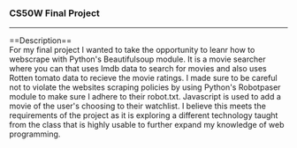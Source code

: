 <h3>CS50W Final Project</h3>
<hr>
==Description==
<br>
For my final project I wanted to take the opportunity to leanr how to webscrape with Python's Beautifulsoup module. It is a movie searcher where you can that uses Imdb data to search for movies and also uses Rotten tomato data to recieve the movie ratings. I made sure to be careful not to violate the websites scraping policies by using Python's Robotpaser module to make sure I adhere to their robot.txt. Javascript is used to add a movie of the user's choosing to their watchlist. I believe this meets the requirements of the project as it is exploring a different technology taught from the class that is highly usable to further expand my knowledge of web programming.
